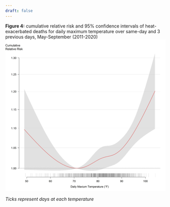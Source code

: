 ```yaml
---
draft: false
---
```


<strong>Figure 4:</strong> <span>cumulative relative risk</span> and <span>95% confidence intervals</span> of heat-exacerbated deaths for daily maximum temperature over same-day and 3 previous days, May-September (2011-2020) <img alt="Figure 4" class="p-2" src="rev-fig-4.jpeg" /><p class="fs-sm"><em>Ticks represent days at each temperature</em></p>